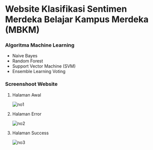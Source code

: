 # Website Klasifikasi Sentimen Merdeka Belajar Kampus Merdeka (MBKM)

### Algoritma Machine Learning
<ul>
<li>Naive Bayes</li>
<li>Random Forest</li>
<li>Support Vector Machine (SVM)</li>
<li>Ensemble Learning Voting</li>
</ul>

### Screenshoot Website
<ol>
<li>Halaman Awal</li>
  
![no1](/screenshots/image1.jpg)

<li>Halaman Error</li>
  
![no2](/screenshots/image2.jpg)

<li>Halaman Success</li>
  
![no3](/screenshots/image3.jpg)
</ol>